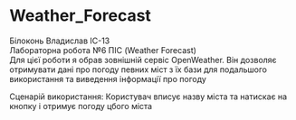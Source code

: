 # Weather_Forecast
Білоконь Владислав ІС-13 <br>
Лабораторна робота №6 ПІС (Weather Forecast)<br>
Для цієї роботи я обрав зовнішній сервіс OpenWeather. Він дозволяє отримувати дані про погоду певних міст з їх бази для подальшого використання та виведення інформації про погоду

Сценарій використання: Користувач вписує назву міста та натискає на кнопку і отримує погоду цбого міста
